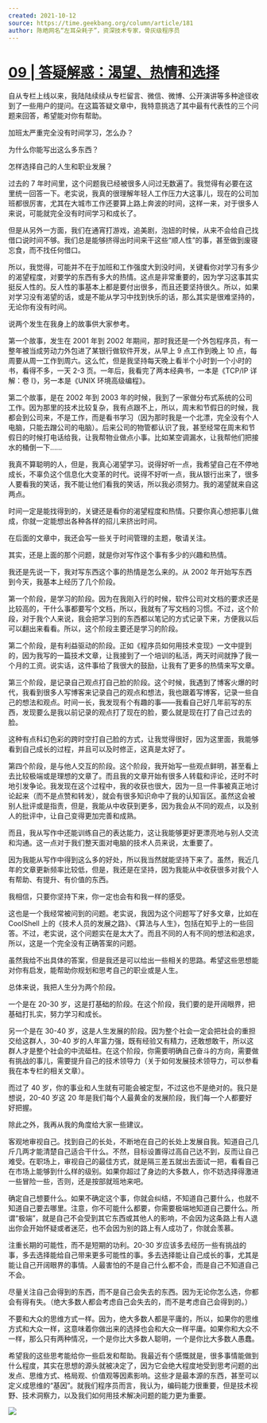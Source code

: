 ```yaml
---
created: 2021-10-12
source: https://time.geekbang.org/column/article/181
author: 陈皓网名“左耳朵耗子”，资深技术专家，骨灰级程序员
---
```


# [09 | 答疑解惑：渴望、热情和选择](https://time.geekbang.org/column/article/181)


自从专栏上线以来，我陆陆续续从专栏留言、微信、微博、公开演讲等多种途径收到了一些用户的提问。在这篇答疑文章中，我特意挑选了其中最有代表性的三个问题来回答，希望能对你有帮助。

加班太严重完全没有时间学习，怎么办？

为什么你能写出这么多东西？

怎样选择自己的人生和职业发展？

过去的 7 年时间里，这个问题我已经被很多人问过无数遍了。我觉得有必要在这里统一回答一下。老实说，我真的很理解年轻人工作压力大这事儿，现在的公司加班都很厉害，尤其在大城市工作还要算上路上奔波的时间，这样一来，对于很多人来说，可能就完全没有时间学习和成长了。

但是从另外一方面，我们在通宵打游戏，追美剧，泡妞的时候，从来不会给自己找借口说时间不够。我们总是能够挤得出时间来干这些“顺人性”的事，甚至做到废寝忘食，而不找任何借口。

所以，我觉得，可能并不在于加班和工作强度大到没时间，关键看你对学习有多少的渴望程度，对要学的东西有多大的热情。这点是非常重要的，因为学习这事其实挺反人性的。反人性的事基本上都是要付出很多，而且还要坚持很久。所以，如果对学习没有渴望的话，或是不能从学习中找到快乐的话，那么其实是很难坚持的，无论你有没有时间。

说两个发生在我身上的故事供大家参考。

第一个故事，发生在 2001 年到 2002 年期间，那时我还是一个外包程序员，有一整年被当成劳动力外包进了某银行做软件开发，从早上 9 点工作到晚上 10 点，每周要从周一工作到周六。这么忙，但是我坚持每天晚上看半个小时到一个小时的书，看得不多，一天 2-3 页。一年后，我看完了两本经典书，一本是《TCP/IP 详解：卷 I》，另一本是《UNIX 环境高级编程》。

第二个故事，是在 2002 年到 2003 年的时候，我到了一家做分布式系统的公司工作。因为那里的技术比较复杂，我有点跟不上，所以，周末和节假日的时候，我都会到公司来，不是工作，而是看书学习（因为那时我是一个北漂，完全没有个人电脑，只能去蹭公司的电脑）。后来公司的物管都认识了我，甚至经常在周末和节假日的时候打电话给我，让我帮物业做点小事。比如某空调漏水，让我帮他们把接水的桶倒一下……

我真不算聪明的人，但是，我真心渴望学习。说得好听一点，我希望自己在不停地成长，不辜负这个信息化大变革的时代。说得不好听一点，我从银行出来了，很多人要看我的笑话，我不能让他们看我的笑话，所以我必须努力。我的渴望就来自这两点。

时间一定是能找得到的，关键还是看你的渴望程度和热情。只要你真心想把事儿做成，你就一定能想出各种各样的招儿来挤出时间。

在后面的文章中，我还会写一些关于时间管理的主题，敬请关注。

其实，还是上面的那个问题，就是你对写作这个事有多少的兴趣和热情。

我还是先说一下，我对写东西这个事的热情是怎么来的。从 2002 年开始写东西到今天，我基本上经历了几个阶段。

第一个阶段，是学习的阶段。因为在我刚入行的时候，软件公司对文档的要求还是比较高的，干什么事都要写个文档，所以，我就有了写文档的习惯。不过，这个阶段，对于我个人来说，我会把学习到的东西都以笔记的方式记录下来，方便我以后可以翻出来看看。所以，这个阶段主要还是学习的阶段。

第二个阶段，是有利益驱动的阶段。正如《程序员如何用技术变现》一文中提到的，因为我写的一篇技术文章，让我接到了一个培训的私活，两天时间就挣了我一个月的工资。说实话，这件事给了我很大的鼓励，让我有了更多的热情来写文章。

第三个阶段，是记录自己观点打自己脸的阶段。这个时候，我遇到了博客火爆的时代，我看到很多人写博客来记录自己的观点和想法，我也跟着写博客，记录一些自己的想法和观点。时间一长，我发现有个有趣的事——我看自己好几年前写的东西，发现要么是我以前记录的观点打了现在的脸，要么就是现在打了自己过去的脸。

这种有点科幻色彩的跨时空打自己脸的方式，让我觉得很好，因为这里面，我能够看到自己成长的过程，并且可以及时修正，这真是太好了。

第四个阶段，是与他人交互的阶段。这个阶段，我开始写一些观点鲜明，甚至看上去比较极端或是理想的文章了。而且我的文章开始有很多人转载和评论，还时不时地引发争论。我发现在这个过程中，我的收获也很大，因为一旦一件事被真正地讨论起来（而不是点赞和转发），就会有很多知识命中了我的认知盲区。虽然这会被别人批评或是指责，但是，我能从中收获到更多，因为我会从不同的观点，以及别人的批评中，让自己变得更加完善和成熟。

而且，我从写作中还能训练自己的表达能力，这让我能够更好更漂亮地与别人交流和沟通。这一点对于我们整天面对电脑的技术人员来说，太重要了。

因为我能从写作中得到这么多的好处，所以我当然就能坚持下来了。虽然，我近几年的文章更新频率比较低，但是，我还是在坚持，因为我能从中收获很多对我个人有帮助、有提升、有价值的东西。

我相信，只要你坚持下来，你一定也会有和我一样的感受。

这也是一个我经常被问到的问题。老实说，我因为这个问题写了好多文章，比如在 CoolShell 上的《技术人员的发展之路》、《算法与人生》，包括在知乎上的一些回答。不过，老实说，这个问题实在是太大了。而且不同的人有不同的想法和追求，所以，这是一个完全没有正确答案的问题。

虽然我给不出具体的答案，但是我还是可以给出一些相关的思路。希望这些思想能对你有启发，能帮助你规划和思考自己的职业或是人生。

总体来说，我把人生分为两个阶段。

一个是在 20-30 岁，这是打基础的阶段。在这个阶段，我们要的是开阔眼界，把基础打扎实，努力学习和成长。

另一个是在 30-40 岁，这是人生发展的阶段。因为整个社会一定会把社会的重担交给这群人，30-40 岁的人年富力强，既有经验又有精力，还敢想敢干，所以这群人才是整个社会的中流砥柱。在这个阶段，你需要明确自己奋斗的方向，需要做有挑战的事儿，需要提升自己的技术领导力（关于如何发展技术领导力，可以参看我在本专栏的相关文章）。

而过了 40 岁，你的事业和人生就有可能会被定型，不过这也不是绝对的。我只是想说，20-40 岁这 20 年是我们每个人最黄金的发展阶段，我们每一个人都要好好把握。

除此之外，我再从我的角度给大家一些建议。

客观地审视自己。找到自己的长处，不断地在自己的长处上发展自我。知道自己几斤几两才能清楚自己适合干什么。不然，目标设置得过高自己达不到，反而让自己难受。在职场上，审视自己的最佳方式，就是隔三差五就出去面试一把，看看自己在市场上能够到什么样的级别。如果你超过了身边的大多数人，你不妨选择得激进一些冒险一些，否则，还是按部就班地来吧。

确定自己想要什么。如果不确定这个事，你就会纠结，不知道自己要什么，也就不知道自己要去哪里。注意，你不可能什么都要，你需要极端地知道自己要什么。所谓“极端”，就是自己不会受到其它东西或其他人的影响，不会因为这条路上有人退出你会开始怀疑或者迷茫，也不会因为别的路上有人成功了，你就会羡慕。

注重长期的可能性，而不是短期的功利。20-30 岁应该多去经历一些有挑战的事，多去选择能给自己带来更多可能性的事。多去选择能让自己成长的事，尤其是能让自己开阔眼界的事情。人最害怕的不是自己什么都不会，而是自己不知道自己不会。

尽量关注自己会得到的东西，而不是自己会失去的东西。因为无论你怎么选，你都会有得有失。（绝大多数人都会考虑自己会失去的，而不是考虑自己会得到的。）

不要和大众的思维方式一样。因为，绝大多数人都是平庸的，所以，如果你的思维方式和大众一样，这意味着你做出来的选择也会和大众一样平庸。如果你和大众不一样，那么只有两种情况，一个是你比大多数人聪明，一个是你比大多数人愚蠢。

希望我的这些思考能给你一些启发和帮助。我最近有个感慨就是，很多事情能做到什么程度，其实在思想的源头就被决定了，因为它会绝大程度地受到思考问题的出发点、思维方式、格局观、价值观等因素影响。这些才是最本源的东西，甚至可以定义成思维的“基因”。就我们程序员而言，我认为，编码能力很重要，但是技术视野、技术洞察力，以及我们如何用技术解决问题的能力更为重要。

[![](https://static001.geekbang.org/resource/image/1e/d0/1e6c69c5cccbd060a4bfef00cfb406d0.jpg)](http://hm17640r6381.rdyhl.com/jump?activity_id=4658)
